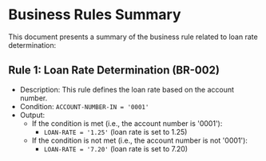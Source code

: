 # Business Rules Summary
This document presents a summary of the business rule related to loan rate determination:
## Rule 1: Loan Rate Determination (BR-002)
* Description: This rule defines the loan rate based on the account number.
* Condition: `ACCOUNT-NUMBER-IN = '0001'`
* Output:
    * If the condition is met (i.e., the account number is '0001'):
        * `LOAN-RATE = '1.25'` (loan rate is set to 1.25)
    * If the condition is not met (i.e., the account number is not '0001'):
        * `LOAN-RATE = '7.20'` (loan rate is set to 7.20)
